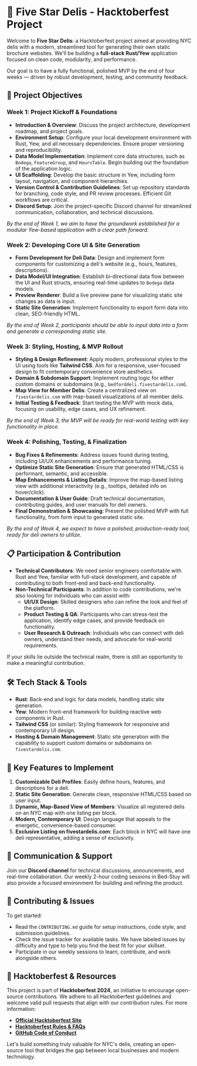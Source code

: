 # 🥪 Five Star Delis - Hacktoberfest Project

Welcome to **Five Star Delis**: a Hacktoberfest project aimed at providing NYC delis with a modern, streamlined tool for generating their own static brochure websites. We'll be building a **full-stack Rust/Yew** application focused on clean code, modularity, and performance.

Our goal is to have a fully functional, polished MVP by the end of four weeks — driven by robust development, testing, and community feedback.

## 🚀 Project Objectives

### Week 1: Project Kickoff & Foundations
- **Introduction & Overview**: Discuss the project architecture, development roadmap, and project goals.
- **Environment Setup**: Configure your local development environment with Rust, Yew, and all necessary dependencies. Ensure proper versioning and reproducibility.
- **Data Model Implementation**: Implement core data structures, such as `Bodega`, `FeatureGroup`, and `HoursTable`. Begin building out the foundation of the application logic.
- **UI Scaffolding**: Develop the basic structure in Yew, including form layout, navigation, and component hierarchies.
- **Version Control & Contribution Guidelines**: Set up repository standards for branching, code style, and PR review processes. Efficient Git workflows are critical.
- **Discord Setup**: Join the project-specific Discord channel for streamlined communication, collaboration, and technical discussions.

*By the end of Week 1, we aim to have the groundwork established for a modular Yew-based application with a clear path forward.*

### Week 2: Developing Core UI & Site Generation
- **Form Development for Deli Data**: Design and implement form components for customizing a deli's website (e.g., hours, features, descriptions).
- **Data Model/UI Integration**: Establish bi-directional data flow between the UI and Rust structs, ensuring real-time updates to `Bodega` data models.
- **Preview Renderer**: Build a live preview pane for visualizing static site changes as data is input.
- **Static Site Generation**: Implement functionality to export form data into clean, SEO-friendly HTML.

*By the end of Week 2, participants should be able to input data into a form and generate a corresponding static site.*

### Week 3: Styling, Hosting, & MVP Rollout
- **Styling & Design Refinement**: Apply modern, professional styles to the UI using tools like **Tailwind CSS**. Aim for a responsive, user-focused design to fit contemporary convenience store aesthetics.
- **Domain & Subdomain Support**: Implement routing logic for either custom domains or subdomains (e.g., `bedforddeli.fivestardelis.com`).
- **Map View for Member Delis**: Create a centralized view on `fivestardelis.com` with map-based visualizations of all member delis.
- **Initial Testing & Feedback**: Start testing the MVP with mock data, focusing on usability, edge cases, and UX refinement.

*By the end of Week 3, the MVP will be ready for real-world testing with key functionality in place.*

### Week 4: Polishing, Testing, & Finalization
- **Bug Fixes & Refinements**: Address issues found during testing, including UI/UX enhancements and performance tuning.
- **Optimize Static Site Generation**: Ensure that generated HTML/CSS is performant, semantic, and accessible.
- **Map Enhancements & Listing Details**: Improve the map-based listing view with additional interactivity (e.g., tooltips, detailed info on hover/click).
- **Documentation & User Guide**: Draft technical documentation, contributing guides, and user manuals for deli owners.
- **Final Demonstration & Showcasing**: Present the polished MVP with full functionality, from form input to generated static site.

*By the end of Week 4, we expect to have a polished, production-ready tool, ready for deli owners to utilize.*

## 📋 Participation & Contribution
- **Technical Contributors**: We need senior engineers comfortable with Rust and Yew, familiar with full-stack development, and capable of contributing to both front-end and back-end functionality.
- **Non-Technical Participants**: In addition to code contributions, we're also looking for individuals who can assist with:
  - **UI/UX Design**: Skilled designers who can refine the look and feel of the platform.
  - **Product Testing & QA**: Participants who can stress-test the application, identify edge cases, and provide feedback on functionality.
  - **User Research & Outreach**: Individuals who can connect with deli owners, understand their needs, and advocate for real-world requirements.

If your skills lie outside the technical realm, there is still an opportunity to make a meaningful contribution. 

## 🛠 Tech Stack & Tools
- **Rust**: Back-end and logic for data models, handling static site generation.
- **Yew**: Modern front-end framework for building reactive web components in Rust.
- **Tailwind CSS** (or similar): Styling framework for responsive and contemporary UI design.
- **Hosting & Domain Management**: Static site generation with the capability to support custom domains or subdomains on `fivestardelis.com`.

## 🎯 Key Features to Implement
1. **Customizable Deli Profiles**: Easily define hours, features, and descriptions for a deli.
2. **Static Site Generation**: Generate clean, responsive HTML/CSS based on user input.
3. **Dynamic, Map-Based View of Members**: Visualize all registered delis on an NYC map with one listing per block.
4. **Modern, Contemporary UI**: Design language that appeals to the energetic, convenience-based consumer.
5. **Exclusive Listing on fivestardelis.com**: Each block in NYC will have one deli representative, adding a sense of exclusivity.

## 💬 Communication & Support
Join our **Discord channel** for technical discussions, announcements, and real-time collaboration. Our weekly 2-hour coding sessions in Bed-Stuy will also provide a focused environment for building and refining the product.

## 🤝 Contributing & Issues
To get started:
- Read the `CONTRIBUTING.md` guide for setup instructions, code style, and submission guidelines.
- Check the issue tracker for available tasks. We have labeled issues by difficulty and type to help you find the best fit for your skillset.
- Participate in our weekly sessions to learn, contribute, and work alongside others.

## 🎉 Hacktoberfest & Resources
This project is part of **Hacktoberfest 2024**, an initiative to encourage open-source contributions. We adhere to all Hacktoberfest guidelines and welcome valid pull requests that align with our contribution rules. For more information:
- **[Official Hacktoberfest Site](https://hacktoberfest.com)**
- **[Hacktoberfest Rules & FAQs](https://hacktoberfest.com/faq)**
- **[GitHub Code of Conduct](https://docs.github.com/en/github/site-policy/github-community-code-of-conduct)**

Let's build something truly valuable for NYC's delis, creating an open-source tool that bridges the gap between local businesses and modern technology.
